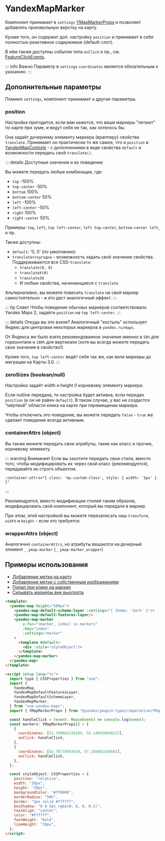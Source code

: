 # YandexMapMarker

Компонент принимает в `settings` [YMapMarkerProps](https://yandex.ru/dev/jsapi30/doc/ru/ref/#YMapMarkerProps) и позволяет добавлять произвольную верстку на карту.

Кроме того, он содержит доп. настройку `position` и принимает в себя полностью реактивное содержимое (default-слот).

В нём также доступны события типа `onClick` и пр., см. [FeatureClickEvents](https://yandex.ru/dev/jsapi30/doc/ru/ref/#interface-featureclickevents).

::: info Важно
Параметр в `settings` `coordinates` является обязательным к указанию.
:::

## Дополнительные параметры

Помимо `settings`, компонент принимает и другие параметры.

### position

Настройка пригодится, если вам кажется, что ваши маркеры "летают" по карте при зуме, и ведут себя не так, как хотелось бы.

Она задаёт дочернему элементу маркера (врапперу) свойства `translate`. Принимает он практически то же самое, что и `position` в [YandexMapControls](/components/controls) - с дополнениями в виде свойства `default` и возможности передать свой `translate()`.

::: details Доступные значения и их поведение

Вы можете передать любые комбинации, где:

- `top` -100%
- `top-center` -50%
- `bottom` 100%
- `bottom-center` 50%
- `left` -100%
- `left-center` -50%
- `right` 100%
- `right-center` 50%

Примеры: `top`, `left`, `top left-center`, `left top-center`, `bottom-center left`, и пр.

Также доступны:

- `default`: '0, 0' (по умолчанию)
- `translateчтоугодно` - возможность задать своё значение свойства. Поддерживаются все CSS-`translate`:
    - `translate(0, 0)`
    - `translateX(0)`
    - `translate3d`
    - И любые свойства, начинающиеся с `translate`

Альтернативно, вы можете повесить `translate` на свой маркер самостоятельно - и это даст аналогичный эффект.
:::

::: tip Совет
Чтобы поведение обычных маркеров соответствовало Yandex Maps 2, задайте `position` на `top left-center`.
:::

::: details Откуда вы это взяли?
Аналогичный "костыль" использует Яндекс для центровки некоторых маркеров в `yandex.ru/maps`.

От Яндекса же было взято рекомендованное значение именно в `50%` для горизонтали и `100%` для вертикали (хотя вы всегда можете передать свои значения в свойство!).

Кроме того, `top left-center` ведёт себя так же, как вели маркеры до миграции на Карты 3.0.
:::

### zeroSizes (boolean/null)

Настройка задаёт width и height 0 корневому элементу маркера.

Если null/не передана, то настройка будет активна, если передан `position` (и он не равен `default`). В таком случае, у вас не создастся "мёртвой" области клика на карте при перемещении маркера.

Чтобы отключить это поведение, вы можете передать `false` - `true` же сделает поведение всегда активным.

### containerAttrs (object)

Вы также можете передать свои атрибуты, такие как класс и прочее, корневому элементу.

::: warning Внимание!
Если вы захотите передать свои стили, вместо того, чтобы модифицировать их через свой класс (рекомендуется), передавайте их строго объектом.

```
:container-attrs="{ class: 'my-custom-class', style: { width: '1px' } }"
```

:::

Рекомендуется, вместо модификации стилей таким образом, модифицировать свой компонент, который вы передали в маркер.

При этом, этой настройкой вы можете перезаписать наш `transform`, `width` и `height` - если это требуется.

### wrapperAttrs (object)

Аналогично `containerAttrs`, но атрибуты вешаются на дочерный элемент `__ymap-marker` (`__ymap-marker_wrapper`)

## Примеры использования

- [Добавление метки на карту](/examples/placemark)
- [Добавление метки с собственным изображением](/examples/marker-custom-image)
- [Попап при клике на маркер](/examples/marker-popup)
- [Скрывать маркеры вне вьюпорта](/examples/hide-markers)

```html
<template>
  <yandex-map height="500px">
    <yandex-map-default-scheme-layer :settings="{ theme: 'dark' }"/>
    <yandex-map-default-features-layer/>
    <yandex-map-marker
        v-for="(marker, index) in markers"
        :key="index"
        :settings="marker"
    >
      <template #default>
        <div :style="styleObject"/>
      </template>
    </yandex-map-marker>
  </yandex-map>
</template>

<script setup lang="ts">
  import type { CSSProperties } from "vue";
  import {
    YandexMap,
    YandexMapDefaultFeaturesLayer,
    YandexMapDefaultSchemeLayer,
    YandexMapMarker,
  } from "vue-yandex-maps";
  import { YMapMarkerProps } from "@yandex/ymaps3-types/imperative/YMapMarker";

  const handleClick = (event: MouseEvent) => console.log(event);
  const markers: YMapMarkerProps[] = [
    {
      coordinates: [51.789682128109, 55.140428698122],
      onClick: handleClick,
    },
    {
      coordinates: [54.76778893634, 57.108481458691],
      onClick: handleClick,
    },
  ];

  const styleObject: CSSProperties = {
    position: "relative",
    width: "20px",
    height: "20px",
    backgroundColor: "#ff0000",
    borderRadius: "50%",
    border: "2px solid #ffffff",
    boxShadow: "0 0 5px rgba(0, 0, 0, 0.5)",
    textAlign: "center",
    color: "#ffffff",
    fontWeight: "bold",
    lineHeight: "20px",
  };
</script>
```
